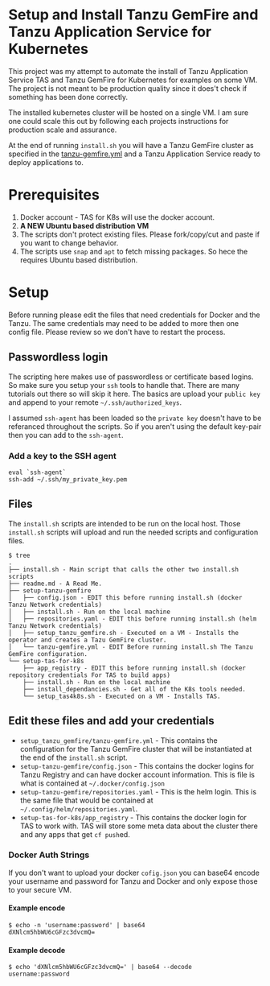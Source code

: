 # Setup and Install Tanzu GemFire and  Tanzu Application Service for Kubernetes

This project was my attempt to automate the install of Tanzu Application Service TAS and Tanzu GemFire for Kubernetes for examples on some VM.   The project is not meant to be production quality since it does't check if something has been done correctly.   

The installed kubernetes cluster will be hosted on a single VM.   I am sure one could scale this out by following each projects instructions for production scale and assurance.

At the end of running `install.sh` you will have a Tanzu GemFire cluster as specified in the [tanzu-gemfire.yml](setup_tanzu_gemfire/tanzu_gemfire.yml) and a Tanzu Application Service ready to deploy applications to.

# Prerequisites
1. Docker account - TAS for K8s will use the docker account.
2. **A NEW Ubuntu based distribution VM**
 1. The scripts don't protect existing files.   Please fork/copy/cut and paste if you want to change behavior.
 2. The scripts use `snap` and `apt` to fetch missing packages.   So hece the requires Ubuntu based distribution.

# Setup
Before running please edit the files that need credentials for Docker and the Tanzu.    The same credentials may need to be added to more then one config file.   Please review so we don't have to restart the process.

## Passwordless login
The scripting here makes use of passwordless or certificate based logins.    So make sure you setup your `ssh` tools to handle that.   There are many tutorials out there so will skip it here.    The basics are upload your `public key` and append to your remote `~/.ssh/authorized_keys`.

I assumed `ssh-agent` has been loaded so the `private key` doesn't have to be referanced throughout the scripts.   So if you aren't using the default key-pair then you can add to the `ssh-agent`.

### Add a key to the SSH agent
```
eval `ssh-agent`
ssh-add ~/.ssh/my_private_key.pem
```

## Files
 The `install.sh` scripts are intended to be run on the local host.    Those `install.sh` scripts will upload and run the needed scripts and configuration files.   

```
$ tree
.
├── install.sh - Main script that calls the other two install.sh scripts
├── readme.md - A Read Me.
├── setup-tanzu-gemfire
│   ├── config.json - EDIT this before running install.sh (docker Tanzu Network credentials)
│   ├── install.sh - Run on the local machine
│   ├── repositories.yaml - EDIT this before running install.sh (helm Tanzu Network credentials)
│   ├── setup_tanzu_gemfire.sh - Executed on a VM - Installs the operator and creates a Tazu GemFire cluster.
│   └── tanzu-gemfire.yml - EDIT Before running install.sh The Tanzu GemFire configuration.
└── setup-tas-for-k8s
    ├── app_registry - EDIT this before running install.sh (docker repository credentials For TAS to build apps)
    ├── install.sh - Run on the local machine
    ├── install_dependancies.sh - Get all of the K8s tools needed.
    └── setup_tas4k8s.sh - Executed on a VM - Installs TAS.
```

## Edit these files and add your credentials

* `setup_tanzu_gemfire/tanzu-gemfire.yml` - This contains the configuration for the Tanzu GemFire cluster that will be instantiated at the end of the `install.sh` script.
* `setup-tanzu-gemfire/config.json` - This contains the docker logins for Tanzu Registry and can have docker account information.    This is file is what is contained at `~/.docker/config.json`
* `setup-tanzu-gemfire/repositories.yaml` - This is the helm login.   This is the same file that would be contained at `~/.config/helm/repositories.yaml`.
* `setup-tas-for-k8s/app_registry` - This contains the docker login for TAS to work with.   TAS will store some meta data about the cluster there and any apps that get `cf push`ed.

### Docker Auth Strings

If you don't want to upload your docker `cofig.json` you can base64 encode your username and password for Tanzu and Docker and only expose those to your secure VM.

#### Example encode
```
$ echo -n 'username:password' | base64
dXNlcm5hbWU6cGFzc3dvcmQ=
```
#### Example decode
```
$ echo 'dXNlcm5hbWU6cGFzc3dvcmQ=' | base64 --decode
username:password
```
